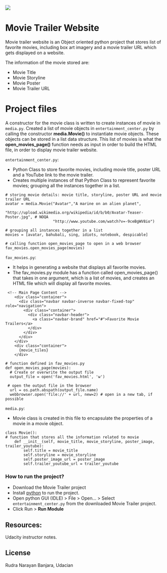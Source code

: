 ![](http://www.underconsideration.com/brandnew/archives/udacity_logo.png)
# Movie Trailer Website
Movie trailer website is an Object oriented python project that stores list of favorite movies, including box art imagery and a movie trailer URL which gets displayed on a website.

The information of the movie stored are:
  - Movie Title
  - Movie Storyline
  - Movie Poster
  - Movie Trailer URL

# Project files
A constructor for the movie class is written to create instances of movie in `media.py`. Created a list of  movie objects in `entertainment_center.py` by calling the constructor **media.Movie()** to instantiate movie objects. These objects can be stored in a list data structure. This list of movies is what the **open_movies_page()** function needs as input in order to build the HTML file, in order to display movie trailer website.

`entertainment_center.py`: 
- Python Class to store favorite movies, including movie title, poster URL and a YouTube link to the movie trailer.
- Creates multiple instances of that Python Class to represent favorite movies; grouping all the instances together in a list.
```
# storing movie details: movie title, storyline, poster URL and movie trailer URL
avatar = media.Movie("Avatar","A marine on an alien planet",
                     "http://upload.wikimedia.org/wikipedia/id/b/b0/Avatar-Teaser-Poster.jpg", # NOQA
                     "http://www.youtube.com/watch?v=-9ceBgWV8io")
```

```
# grouping all instances together in a list
movies = [avatar, bahubali, sing, idiots, notebook, despicable]
```
```
# calling function open_movies_page to open in a web browser
fav_movies.open_movies_page(movies)
```

`fav_movies.py`:
- It helps in generating a website that displays all favorite movies. 
- The fav_movies.py module has a function called open_movies_page() that takes in one argument, which is a list of movies, and creates an HTML file which will display all favorite movies.
```
 <!-- Main Page Content -->
    <div class="container">
      <div class="navbar navbar-inverse navbar-fixed-top" role="navigation">
        <div class="container">
          <div class="navbar-header">
            <a class="navbar-brand" href="#">Favorite Movie Trailers</a>
          </div>
        </div>
      </div>
    </div>
    <div class="container">
      {movie_tiles}
    </div>
```
```
# function defined in fav_movies.py
def open_movies_page(movies):
  # Create or overwrite the output file
  output_file = open('fav_movies.html', 'w')
```

```
 # open the output file in the browser
  url = os.path.abspath(output_file.name)
  webbrowser.open('file://' + url, new=2) # open in a new tab, if possible
```

`media.py`:
- Movie class is created in this file to encapsulate the properties of a movie in a movie object.
```
class Movie():
# function that stores all the information related to movie
    def __init__(self, movie_title, movie_storyline, poster_image, trailer_youtube):
        self.title = movie_title
        self.storyline = movie_storyline
        self.poster_image_url = poster_image
        self.trailer_youtube_url = trailer_youtube
```
### How to run the project?

- Download the Movie Trailer project 
- Install [python](https://www.python.org/) to run the project.
- Open python GUI (IDLE) > File > Open... > Select `entertainment_center.py` from the downloaded Movie Trailer project.
- Click Run > **Run Module**

Resources:
----
Udacity instructor notes.

License
----

Rudra Narayan Banjara, Udacian
